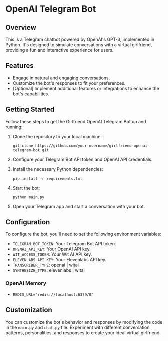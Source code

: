 # OpenAI Telegram Bot

## Overview

This is a Telegram chatbot powered by OpenAI's GPT-3, implemented in Python. It's designed to simulate conversations with a virtual girlfriend, providing a fun and interactive experience for users.

## Features

- Engage in natural and engaging conversations.
- Customize the bot's responses to fit your preferences.
- [Optional] Implement additional features or integrations to enhance the bot's capabilities.

## Getting Started

Follow these steps to get the Girlfriend OpenAI Telegram Bot up and running:

1. Clone the repository to your local machine:

   ```shell
   git clone https://github.com/your-username/girlfriend-openai-telegram-bot.git
   ```

2. Configure your Telegram Bot API token and OpenAI API credentials.

3. Install the necessary Python dependencies:

   ```shell
   pip install -r requirements.txt
   ```

4. Start the bot:

   ```shell
   python main.py
   ```

5. Open your Telegram app and start a conversation with your bot.

## Configuration

To configure the bot, you'll need to set the following environment variables:

- `TELEGRAM_BOT_TOKEN`: Your Telegram Bot API token.
- `OPENAI_API_KEY`: Your OpenAI API key.
- `WIT_ACCESS_TOKEN`: Your Wit AI API key.
- `ELEVENLABS_API_KEY`: Your Elevenlabs API key.
- `TRANSCRIBER_TYPE`: openai | witai
- `SYNTHESIZE_TYPE`: elevenlabs | witai

### OpenAI Memory
- `REDIS_URL="redis://localhost:6379/0"`

## Customization

You can customize the bot's behavior and responses by modifying the code in the `main.py` and `chat.py` file. Experiment with different conversation patterns, personalities, and responses to create your ideal virtual girlfriend.

